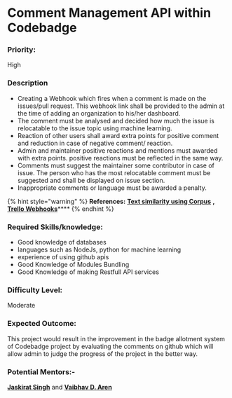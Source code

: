 # Comment Management API within Codebadge

### **Priority:**

High

### **Description**

* Creating a Webhook which fires when a comment is made on the issues/pull request. This webhook link shall be provided to the admin at the time of adding an organization to his/her dashboard.
* The comment must be analysed and decided how much the issue is relocatable to the issue topic using machine learning.
* Reaction of other users shall award extra points for positive comment and reduction in case of negative comment/ reaction.
* Admin and maintainer positive reactions and mentions must awarded with extra points. positive reactions must be reflected in the same way.
* Comments must suggest the maintainer some contributor in case of issue. The person who has the most relocatable comment must be suggested and shall be displayed on issue section.
* Inappropriate comments or language must be awarded a penalty.

{% hint style="warning" %}
**References:** [**Text similarity using Corpus**](https://www.site.uottawa.ca/~diana/publications/tkdd.pdf) **,** [**Trello Webhooks**](https://developers.trello.com/page/webhooks)\*\*\*\*
{% endhint %}

### **Required Skills/knowledge:**

* Good knowledge of databases
* languages such as NodeJs, python for machine learning
* experience of using github apis
* Good Knowledge of Modules Bundling
* Good Knowledge of making Restfull API services

### **Difficulty Level:** 

Moderate

### Expected Outcome:

This project would result in the improvement in the badge allotment system of Codebadge project by evaluating the comments on github which will allow admin to judge the progress of the project in the better way.

### Potential Mentors:-

[**Jaskirat Singh**](https://github.com/jaskirat2000) and [**Vaibhav D. Aren**](https://github.com/vaibhavdaren)

